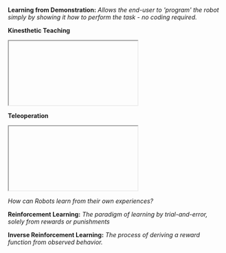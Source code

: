 **Learning from Demonstration:** *Allows the end-user to 'program' the robot simply by showing it how to perform the task - no coding required.*


**Kinesthetic Teaching**
<iframe class="stretch" data-src="https://www.youtube.com/embed/W_gxLKSsSIE?start=10&end=18&rel=0"></iframe>


**Teleoperation**
<iframe class="stretch" data-src="https://www.youtube.com/embed/_2qcU4FcGyE?start=5&end=40&rel=0"></iframe>



*How can Robots learn from their own experiences?*


**Reinforcement Learning:** *The paradigm of learning by trial-and-error, solely from rewards or punishments*
<img data-src="https://cdn-images-1.medium.com/max/1600/1*c3pEt4pFk0Mx684DDVsW-w.png" class="stretch" />


**Inverse Reinforcement Learning:** *The process of deriving a reward function from observed behavior.*


<!-- .slide: data-background-image="http://mlcs.yonsei.ac.kr/image/IOC.png" data-background-size="40%" data-background-color="#fff"-->
